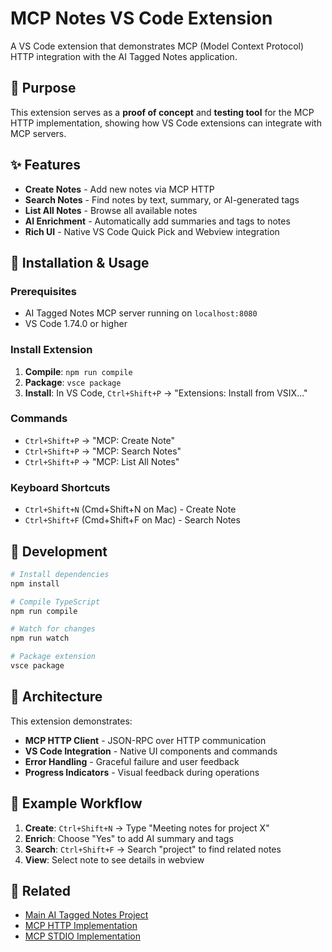 # MCP Notes VS Code Extension

A VS Code extension that demonstrates MCP (Model Context Protocol) HTTP integration with the AI Tagged Notes application.

## 🎯 Purpose

This extension serves as a **proof of concept** and **testing tool** for the MCP HTTP implementation, showing how VS Code extensions can integrate with MCP servers.

## ✨ Features

- **Create Notes** - Add new notes via MCP HTTP
- **Search Notes** - Find notes by text, summary, or AI-generated tags  
- **List All Notes** - Browse all available notes
- **AI Enrichment** - Automatically add summaries and tags to notes
- **Rich UI** - Native VS Code Quick Pick and Webview integration

## 🚀 Installation & Usage

### Prerequisites
- AI Tagged Notes MCP server running on `localhost:8080`
- VS Code 1.74.0 or higher

### Install Extension
1. **Compile**: `npm run compile`
2. **Package**: `vsce package` 
3. **Install**: In VS Code, `Ctrl+Shift+P` → "Extensions: Install from VSIX..."

### Commands
- `Ctrl+Shift+P` → "MCP: Create Note"
- `Ctrl+Shift+P` → "MCP: Search Notes"  
- `Ctrl+Shift+P` → "MCP: List All Notes"

### Keyboard Shortcuts
- `Ctrl+Shift+N` (Cmd+Shift+N on Mac) - Create Note
- `Ctrl+Shift+F` (Cmd+Shift+F on Mac) - Search Notes

## 🔧 Development

```bash
# Install dependencies
npm install

# Compile TypeScript
npm run compile

# Watch for changes
npm run watch

# Package extension
vsce package
```

## 🎯 Architecture

This extension demonstrates:
- **MCP HTTP Client** - JSON-RPC over HTTP communication
- **VS Code Integration** - Native UI components and commands
- **Error Handling** - Graceful failure and user feedback
- **Progress Indicators** - Visual feedback during operations

## 📝 Example Workflow

1. **Create**: `Ctrl+Shift+N` → Type "Meeting notes for project X"
2. **Enrich**: Choose "Yes" to add AI summary and tags
3. **Search**: `Ctrl+Shift+F` → Search "project" to find related notes
4. **View**: Select note to see details in webview

## 🔗 Related

- [Main AI Tagged Notes Project](../)
- [MCP HTTP Implementation](../src/mcp-http.ts)
- [MCP STDIO Implementation](../src/mcp-stdio.ts)